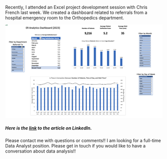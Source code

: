 Recently, I attended an Excel project development session with Chris French last week. We created a dashboard related to referrals from a hospital emergency room to the Orthopedics department. 

<img src="images/ER Dashboard screenshot.png?raw=true" height=300/>

##### Here is the [link](https://www.linkedin.com/pulse/orthopedics-er-project-excel-beth-robertson-vdkuc/?trackingId=t1AD9vk0QjOyeQx2kVFfkA%3D%3D) to the article on LinkedIn.

Please contact me with questions or comments!! I am looking for a full-time Data Analyst position. Please get in touch if you would like to have a conversation about data analysis!!


